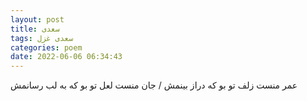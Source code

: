 ```yaml
---
layout: post
title: سعدی
tags: سعدی غزل
categories: poem
date: 2022-06-06 06:34:43
---
```


عمر منست زلف تو بو که دراز بینمش / جان منست لعل تو بو که به لب رسانمش
